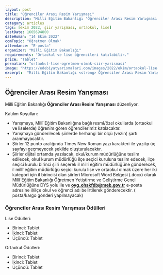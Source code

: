 ```yaml
---
layout: post
title: "Öğrenciler Arası Resim Yarışması"
description: "Milli Eğitim Bakanlığı 'Öğrenciler Arası Resim Yarışması' düzenliyor."
category: articles
tags: [ekim 2022, şiir yarışması, ortaokul, lise]
lastDate: 1665694800
dateHuman: "14 Ekim 2022"
comTopic: "Öğretmen Olmak"
attendance: "E-posta"
organizer: "Milli Eğitim Bakanlığı"
requirements: "Ortaokul ve lise öğrencileri katılabilir."
price: "Tablet"
permalink: "ortaokul-lise-ogretmen-olmak-siir-yarismasi"
image: "https://edebiyatyarismalari.com/images/2022/ekim/ortaokul-lise-ogretmen-olmak-siir-yarismasi.jpg"
excerpt:  "Milli Eğitim Bakanlığı <strong> Öğrenciler Arası Resim Yarışması </strong> düzenliyor."
---
```


## Öğrenciler Arası Resim Yarışması
Milli Eğitim Bakanlığı **Öğrenciler Arası Resim Yarışması** düzenliyor.  

Katılım Koşulları:
- Yarışmaya, Millî Eğitim Bakanlığına bağlı resmî/özel okullarda (ortaokul ve liselerde)  öğrenim gören öğrencilerimiz katılacaktır. 
- Yarışmaya gönderilecek şiirlerde herhangi bir ölçü (vezin) şartı aranmayacaktır.
- Şiirler 12 punto aralığında Times New Roman yazı karakteri ile yazılıp üç sayfayı geçmeyecek şekilde oluşturulacaktır.
- Şiirler dijital ortamda yazılacak, okul/kurum müdürlüğüne teslim edilecek, okul kurum müdürlüğü ilçe seçici kuruluna teslim edecek, ilçe seçici kurulu birinci şiiri seçerek il millî eğitim müdürlüğüne gönderecek, il millî eğitim müdürlüğü seçici kurulu lise ve ortaokul olmak üzere her iki kategori için il birincisi olan şiirleri Microsoft Word Belgesi (.docx) olarak Millî Eğitim Bakanlığı Öğretmen Yetiştirme ve Geliştirme Genel Müdürlüğüne DYS yolu ile ve  **oyg_ohskfdb@meb.gov.tr** e-posta adresine il/ilçe okul ve öğrenci adı belirtilerek gönderecektir. ( posta/kargo gönderi yapılmayacak)


### Öğrenciler Arası Resim Yarışması Ödülleri
Lise Ödülleri:
- Birinci: Tablet
- İkinci: Tablet
- Üçüncü: Tablet

Ortaokul Ödülleri:
- Birinci: Tablet
- İkinci: Tablet
- Üçüncü: Tablet